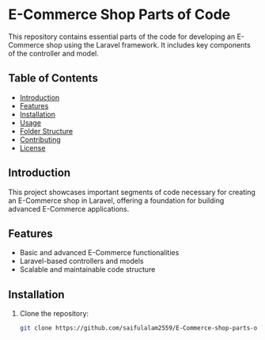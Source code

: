 # E-Commerce Shop Parts of Code

This repository contains essential parts of the code for developing an E-Commerce shop using the Laravel framework. It includes key components of the controller and model.

## Table of Contents
- [Introduction](#introduction)
- [Features](#features)
- [Installation](#installation)
- [Usage](#usage)
- [Folder Structure](#folder-structure)
- [Contributing](#contributing)
- [License](#license)

## Introduction
This project showcases important segments of code necessary for creating an E-Commerce shop in Laravel, offering a foundation for building advanced E-Commerce applications.

## Features
- Basic and advanced E-Commerce functionalities
- Laravel-based controllers and models
- Scalable and maintainable code structure

## Installation
1. Clone the repository:
   ```bash
   git clone https://github.com/saifulalam2559/E-Commerce-shop-parts-of-code.git



